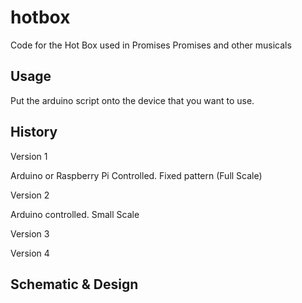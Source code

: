 # hotbox
Code for the Hot Box used in Promises Promises and other musicals


## Usage

Put the arduino script onto the device that you want to use.   


## History

Version 1

Arduino or Raspberry Pi Controlled.  Fixed pattern (Full Scale)


Version 2

Arduino controlled.   Small Scale


Version 3


Version 4


## Schematic & Design

